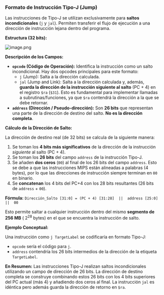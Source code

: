 ### Formato de Instrucción Tipo-J (Jump)

Las instrucciones de Tipo-J se utilizan exclusivamente para **saltos incondicionales** (`j` y `jal`). Permiten transferir el flujo de ejecución a una dirección de instrucción lejana dentro del programa.

**Estructura (32 bits):**

![image.png](tipo-j.png)


**Descripción de los Campos:**

*   **`opcode` (Código de Operación):** Identifica la instrucción como un salto incondicional. Hay dos opcodes principales para este formato:
    *   `j` (Jump): Salta a la dirección calculada.
    *   `jal` (Jump and Link): Salta a la dirección calculada y, además, **guarda la dirección de la instrucción siguiente al salto** (PC + 4) en el registro `$ra` (`$31`). Esto es fundamental para implementar llamadas a subrutinas/funciones, ya que `$ra` contendrá la dirección a la que se debe retornar.
*   **`address` (Dirección / Pseudo-dirección):** Son **26 bits** que representan una parte de la dirección de destino del salto. **No es la dirección completa**.

**Cálculo de la Dirección de Salto:**

La dirección de destino real (de 32 bits) se calcula de la siguiente manera:

1.  Se toman los **4 bits más significativos** de la dirección de la instrucción *siguiente* al salto (PC + 4).
2.  Se toman los **26 bits** del campo `address` de la instrucción Tipo-J.
3.  Se añaden **dos ceros** (`00`) al final de los 26 bits del campo `address`. Esto se debe a que las instrucciones MIPS están alineadas a palabras (4 bytes), por lo que las direcciones de instrucción siempre terminan en `00` en binario.
4.  Se **concatenan** los 4 bits del PC+4 con los 28 bits resultantes (26 bits de `address` + `00`).

**Fórmula:**
`Dirección_Salto [31:0] = (PC + 4) [31:28]  ||  address [25:0]  ||  00`

Esto permite saltar a cualquier instrucción dentro del mismo **segmento de 256 MB** ( $2^{28}$ bytes) en el que se encuentra la instrucción de salto.

**Ejemplo Conceptual:**

Una instrucción como `j TargetLabel` se codificaría en formato Tipo-J:

*   `opcode` sería el código para `j`.
*   `address` contendría los 26 bits intermedios de la dirección de la etiqueta `TargetLabel`.

**En Resumen:** Las instrucciones Tipo-J realizan saltos incondicionales utilizando un campo de dirección de 26 bits. La dirección de destino completa se construye combinando estos 26 bits con los 4 bits superiores del PC actual (más 4) y añadiendo dos ceros al final. La instrucción `jal` es idéntica pero además guarda la dirección de retorno en `$ra`.
